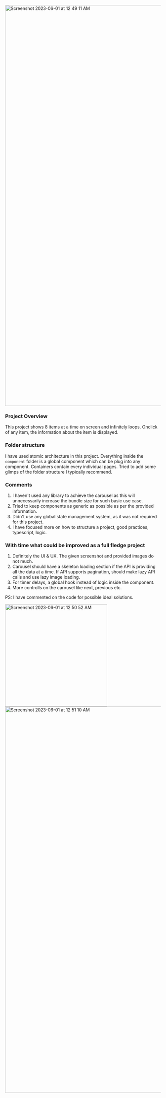 
<img width="1292" alt="Screenshot 2023-06-01 at 12 49 11 AM" src="https://github.com/Sandip2110/andersen/assets/8651386/5b51d7d4-672d-42a9-ab1a-b2b68ca7e0b8">

### Project Overview

This project shows 8 items at a time on screen and infinitely loops. Onclick of any item, the information about the item is displayed. 

### Folder structure

I have used atomic architecture in this project. Everything inside the `component` folder is a global component which can be plug into any component. Containers contain every individual pages. Tried to add some glimps of the folder structure I typically recommend. 

### Comments
1. I haven't used any library to achieve the carousel as this will unnecessarily increase the bundle size for such basic use case. 
2. Tried to keep components as generic as possible as per the provided information. 
3. Didn't use any global state management system, as it was not required for this project. 
4. I have focused more on how to structure a project, good practices, typescript, logic. 

### With time what could be improved as a full fledge project 
1. Definitely the UI & UX. The given screenshot and provided images do not much.
2. Carousel should have a skeleton loading section if the API is providing all the data at a time. If API supports pagination, should make lazy API calls and use lazy image loading.
3. For timer delays, a global hook instead of logic inside the component. 
4. More controlls on the carousel like next, previous etc. 

PS: I have commented on the code for possible ideal solutions. 

<img width="330" alt="Screenshot 2023-06-01 at 12 50 52 AM" src="https://github.com/Sandip2110/andersen/assets/8651386/edae17d1-ae42-4eea-ad83-ac7c7e04ddcc">
<img width="1245" alt="Screenshot 2023-06-01 at 12 51 10 AM" src="https://github.com/Sandip2110/andersen/assets/8651386/b856eb8c-bba3-4f0e-92af-db79983300db">
